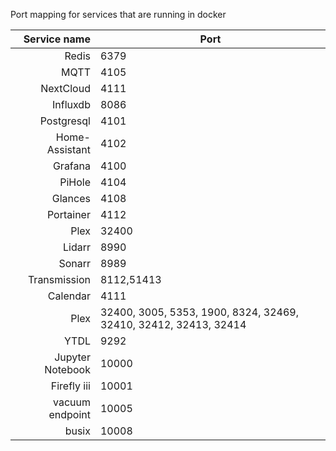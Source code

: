 Port mapping for services that are running in docker

| Service name | Port |
| -------------: | ------------- |
| Redis | 6379 |
| MQTT | 4105 |
| NextCloud | 4111 |
| Influxdb | 8086 |
| Postgresql | 4101 |
| Home-Assistant | 4102 |
| Grafana | 4100 |
| PiHole | 4104 |
| Glances | 4108 |
| Portainer | 4112 |
| Plex | 32400 |
| Lidarr | 8990 |
| Sonarr | 8989 |
| Transmission | 8112,51413 |
| Calendar | 4111 |
| Plex | 32400, 3005, 5353, 1900, 8324, 32469, 32410, 32412, 32413, 32414 |
| YTDL | 9292 |
| Jupyter Notebook | 10000 |
| Firefly iii | 10001 | 
| vacuum endpoint | 10005 |
| busix | 10008 |